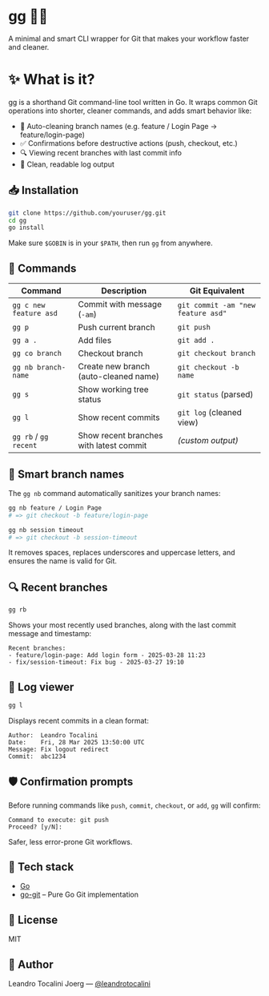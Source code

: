 # gg 🧠🚀  
A minimal and smart CLI wrapper for Git that makes your workflow faster and cleaner.

# ✨ What is it?

gg is a shorthand Git command-line tool written in Go. It wraps common Git operations into shorter, cleaner commands, and adds smart behavior like:

- 🧼 Auto-cleaning branch names (e.g. feature / Login Page → feature/login-page)
- ✅ Confirmations before destructive actions (push, checkout, etc.)
- 🔍 Viewing recent branches with last commit info
- 📜 Clean, readable log output

## 📥 Installation

```bash
git clone https://github.com/youruser/gg.git
cd gg
go install
```

Make sure `$GOBIN` is in your `$PATH`, then run `gg` from anywhere.


## 🚀 Commands

| Command               | Description                                | Git Equivalent             |
|-----------------------|--------------------------------------------|----------------------------|
| `gg c new feature asd`| Commit with message (`-am`)                | `git commit -am "new feature asd"`|
| `gg p`                | Push current branch                        | `git push`                 |
| `gg a .`              | Add files                                  | `git add .`                |
| `gg co branch`        | Checkout branch                            | `git checkout branch`      |
| `gg nb branch-name`   | Create new branch (auto-cleaned name)      | `git checkout -b name`     |
| `gg s`                | Show working tree status                   | `git status` (parsed)      |
| `gg l`                | Show recent commits                        | `git log` (cleaned view)   |
| `gg rb` / `gg recent` | Show recent branches with latest commit    | _(custom output)_          |


## 🧼 Smart branch names

The `gg nb` command automatically sanitizes your branch names:

```bash
gg nb feature / Login Page
# => git checkout -b feature/login-page

gg nb session timeout
# => git checkout -b session-timeout
```

It removes spaces, replaces underscores and uppercase letters, and ensures the name is valid for Git.



## 🔍 Recent branches

```bash
gg rb
```

Shows your most recently used branches, along with the last commit message and timestamp:

```
Recent branches:
- feature/login-page: Add login form - 2025-03-28 11:23
- fix/session-timeout: Fix bug - 2025-03-27 19:10
```



## 📜 Log viewer

```bash
gg l
```

Displays recent commits in a clean format:

```
Author:  Leandro Tocalini  
Date:    Fri, 28 Mar 2025 13:50:00 UTC  
Message: Fix logout redirect  
Commit:  abc1234
```


## 🛡️ Confirmation prompts

Before running commands like `push`, `commit`, `checkout`, or `add`, `gg` will confirm:

```
Command to execute: git push  
Proceed? [y/N]:
```

Safer, less error-prone Git workflows.

## 🧱 Tech stack

- [Go](https://golang.org/)
- [go-git](https://github.com/go-git/go-git) – Pure Go Git implementation


## 📄 License

MIT

## 👤 Author

Leandro Tocalini Joerg — [@leandrotocalini](https://github.com/leandrotocalini)
